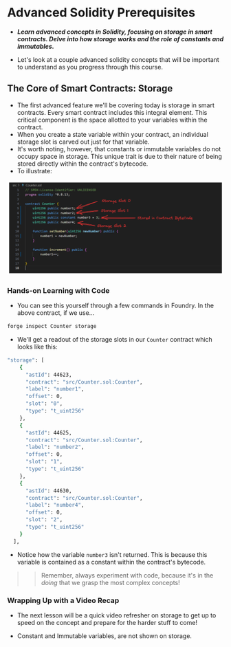 # Advanced Solidity Prerequisites
- ***Learn advanced concepts in Solidity, focusing on storage in smart contracts. Delve into how storage works and the role of constants and immutables.***

- Let's look at a couple advanced solidity concepts that will be important to understand as you progress through this course.

## The Core of Smart Contracts: Storage
- The first advanced feature we'll be covering today is storage in smart contracts. Every smart contract includes this integral element. This critical component is the space allotted to your variables within the contract.
- When you create a state variable within your contract, an individual storage slot is carved out just for that variable.
- It's worth noting, however, that constants or immutable variables do not occupy space in storage. This unique trait is due to their nature of being stored directly within the contract's bytecode.
- To illustrate:

![alt text](<Images/image copy 4.png>)

### Hands-on Learning with Code
- You can see this yourself through a few commands in Foundry. In the above contract, if we use...

```bash
forge inspect Counter storage
```

- We'll get a readout of the storage slots in our `Counter` contract which looks like this:

```bash
"storage": [
    {
      "astId": 44623,
      "contract": "src/Counter.sol:Counter",
      "label": "number1",
      "offset": 0,
      "slot": "0",
      "type": "t_uint256"
    },
    {
      "astId": 44625,
      "contract": "src/Counter.sol:Counter",
      "label": "number2",
      "offset": 0,
      "slot": "1",
      "type": "t_uint256"
    },
    {
      "astId": 44630,
      "contract": "src/Counter.sol:Counter",
      "label": "number4",
      "offset": 0,
      "slot": "2",
      "type": "t_uint256"
    }
  ],
```

- Notice how the variable `number3` isn't returned. This is because this variable is contained as a constant within the contract's bytecode.

>> Remember, always experiment with code, because it's in the _doing_ that we grasp the most complex concepts!

### Wrapping Up with a Video Recap
- The next lesson will be a quick video refresher on storage to get up to speed on the concept and prepare for the harder stuff to come!

- Constant and Immutable variables, are not shown on storage.
